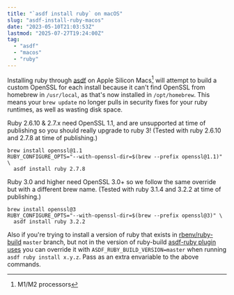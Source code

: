 ```yaml
---
title: "`asdf install ruby` on macOS"
slug: "asdf-install-ruby-macos"
date: "2023-05-10T21:03:53Z"
lastmod: "2025-07-27T19:24:00Z"
tag:
  - "asdf"
  - "macos"
  - "ruby"
---
```


Installing ruby through [asdf][] on Apple Silicon Macs[^1] will attempt to build a custom OpenSSL for each install because it can't find OpenSSL from homebrew in `/usr/local`, as that's now installed in `/opt/homebrew`. This means your `brew update` no longer pulls in security fixes for your ruby runtimes, as well as wasting disk space.

Ruby 2.6.10 & 2.7.x need OpenSSL 1.1, and are unsupported at time of publishing so you should really upgrade to ruby 3! (Tested with ruby 2.6.10 and 2.7.8 at time of publishing.)

```shell
brew install openssl@1.1
RUBY_CONFIGURE_OPTS="--with-openssl-dir=$(brew --prefix openssl@1.1)" \
  asdf install ruby 2.7.8
```

Ruby 3.0 and higher need OpenSSL 3.0+ so we follow the same override but with a different brew name. (Tested with ruby 3.1.4 and 3.2.2 at time of publishing.)

```shell
brew install openssl@3
RUBY_CONFIGURE_OPTS="--with-openssl-dir=$(brew --prefix openssl@3)" \
  asdf install ruby 3.2.2
```

Also if you're trying to install a version of ruby that exists in [rbenv/ruby-build][] `master` branch, but not in the version of ruby-build [asdf-ruby plugin uses][asdf-ruby-lib-pin] you can override it with `ASDF_RUBY_BUILD_VERSION=master` when running `asdf ruby install x.y.z`. Pass as an extra envariable to the above commands.

[asdf]: https://asdf-vm.com
[rbenv/ruby-build]: https://github.com/rbenv/ruby-build
[asdf-ruby-lib-pin]: https://github.com/asdf-vm/asdf-ruby/blob/master/lib/utils.sh#L3

[^1]: M1/M2 processors
